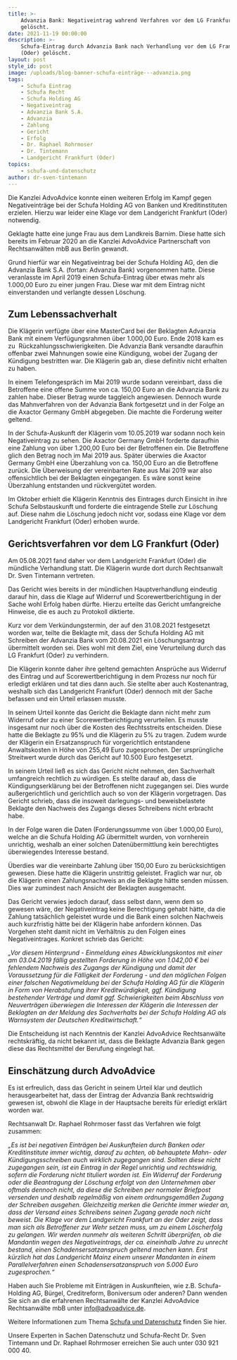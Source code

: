 ```yaml
---
title: >-
    Advanzia Bank: Negativeintrag wahrend Verfahren vor dem LG Frankfurt (Oder)
    gelöscht.
date: 2021-11-19 00:00:00
description: >-
    Schufa-Eintrag durch Advanzia Bank nach Verhandlung vor dem LG Frankfurt
    (Oder) gelöscht.
layout: post
style_id: post
image: /uploads/blog-banner-schufa-einträge---advanzia.png
tags:
    - Schufa Eintrag
    - Schufa Recht
    - Schufa Holding AG
    - Negativeintrag
    - Advanzia Bank S.A.
    - Advanzia
    - Zahlung
    - Gericht
    - Erfolg
    - Dr. Raphael Rohrmoser
    - Dr. Tintemann
    - Landgericht Frankfurt (Oder)
topics:
    - schufa-und-datenschutz
author: dr-sven-tintemann
---
```

Die Kanzlei AdvoAdvice konnte einen weiteren Erfolg im Kampf gegen Negativeinträge bei der Schufa Holding AG von Banken und Kreditinstituten erzielen. Hierzu war leider eine Klage vor dem Landgericht Frankfurt (Oder) notwendig.

Geklagte hatte eine junge Frau aus dem Landkreis Barnim. Diese hatte sich bereits im Februar 2020 an die Kanzlei AdvoAdvice Partnerschaft von Rechtsanwälten mbB aus Berlin gewandt.&nbsp;&nbsp;

Grund hierfür war ein Negativeintrag bei der Schufa Holding AG, den die Advanzia Bank S.A. (fortan: Advanzia Bank) vorgenommen hatte. Diese veranlasste im April 2019 einen Schufa-Eintrag über etwas mehr als 1.000,00 Euro zu einer jungen Frau. Diese war mit dem Eintrag nicht einverstanden und verlangte dessen Löschung.&nbsp;

## **Zum Lebenssachverhalt**

Die Klägerin verfügte über eine MasterCard bei der Beklagten Advanzia Bank mit einem Verfügungsrahmen über 1.000,00 Euro. Ende 2018 kam es zu&nbsp; Rückzahlungsschwierigkeiten. Die Advanzia Bank versandte daraufhin offenbar zwei Mahnungen sowie eine Kündigung, wobei der Zugang der Kündigung bestritten war. Die Klägerin gab an, diese definitiv nicht erhalten zu haben.

In einem Telefongespräch im Mai 2019 wurde sodann vereinbart, dass die Betroffene eine offene Summe von ca. 150,00 Euro an die Advanzia Bank zu zahlen habe. Dieser Betrag wurde taggleich angewiesen. Dennoch wurde das Mahnverfahren von der Advanzia Bank fortgesetzt und in der Folge an die Axactor Germany GmbH abgegeben. Die machte die Forderung weiter geltend.

In der Schufa-Auskunft der Klägerin vom 10.05.2019 war sodann noch kein Negativeintrag zu sehen. Die Axactor Germany GmbH forderte daraufhin eine Zahlung von über 1.200,00 Euro bei der Betroffenen ein. Die Betroffene glich den Betrag noch im Mai 2019 aus. Später überwies die Axactor Germany GmbH eine Überzahlung von ca. 150,00 Euro an die Betroffene zurück. Die Überweisung der vereinbarten Rate aus Mai 2019 war also offensichtlich bei der Beklagten eingegangen. Es wäre sonst keine Überzahlung entstanden und rückvergütet worden.

Im Oktober erhielt die Klägerin Kenntnis des Eintrages durch Einsicht in ihre Schufa Selbstauskunft und forderte die eintragende Stelle zur Löschung auf. Diese nahm die Löschung jedoch nicht vor, sodass eine Klage vor dem Landgericht Frankfurt (Oder) erhoben wurde.

## **Gerichtsverfahren vor dem LG Frankfurt (Oder)**

Am 05.08.2021 fand daher vor dem Landgericht Frankfurt (Oder) die mündliche Verhandlung statt. Die Klägerin wurde dort durch Rechtsanwalt Dr. Sven Tintemann vertreten.&nbsp;

Das Gericht wies bereits in der mündlichen Hauptverhandlung eindeutig darauf hin, dass die Klage auf Widerruf und Scorewertberichtigung in der Sache wohl Erfolg haben dürfte. Hierzu erteilte das Gericht umfangreiche Hinweise, die es auch zu Protokoll diktierte.&nbsp;

Kurz vor dem Verkündungstermin, der auf den 31.08.2021 festgesetzt worden war, teilte die Beklagte mit, dass der Schufa Holding AG mit Schreiben der Advanzia Bank vom 20.08.2021 ein Löschungsantrag übermittelt worden sei. Dies wohl mit dem Ziel, eine Verurteilung durch das LG Frankfurt (Oder) zu verhindern.&nbsp;

Die Klägerin konnte daher ihre geltend gemachten Ansprüche aus Widerruf des Eintrag und auf Scorewertberichtigung in dem Prozess nur noch für erledigt erklären und tat dies dann auch. Sie stellte aber auch Kostenantrag, weshalb sich das Landgericht Frankfurt (Oder) dennoch mit der Sache befassen und ein Urteil erlassen musste.&nbsp;

In seinem Urteil konnte das Gericht die Beklagte dann nicht mehr zum Widerruf oder zu einer Scorewertberichtigung verurteilen. Es musste insgesamt nur noch über die Kosten des Rechtsstreits entscheiden. Diese hatte die Beklagte zu 95% und die Klägerin zu 5% zu tragen. Zudem wurde der Klägerin ein Ersatzanspruch für vorgerichtlich entstandene Anwaltskosten in Höhe von 255,49 Euro zugesprochen. Der ursprüngliche Streitwert wurde durch das Gericht auf 10.500 Euro festgesetzt.&nbsp;

In seinem Urteil ließ es sich das Gericht nicht nehmen, den Sachverhalt umfangreich rechtlich zu würdigen. Es stellte darauf ab, dass die Kündigungserklärung bei der Betroffenen nicht zugegangen sei. Dies wurde außergerichtlich und gerichtlich auch so von der Klägerin vorgetragen. Das Gericht schrieb, dass die insoweit darlegungs- und beweisbelastete Beklagte den Nachweis des Zugangs dieses Schreibens nicht erbracht habe.

In der Folge waren die Daten (Forderungssumme von über 1.000,00 Euro), welche an die Schufa Holding AG übermittelt wurden, von vornherein unrichtig, weshalb an einer solchen Datenübermittlung kein berechtigtes überwiegendes Interesse bestand.

Überdies war die vereinbarte Zahlung über 150,00 Euro zu berücksichtigen gewesen. Diese hatte die Klägerin unstrittig geleistet. Fraglich war nur, ob die Klägerin einen Zahlungsnachweis an die Beklagte hätte senden müssen. Dies war zumindest nach Ansicht der Beklagten ausgemacht.

Das Gericht verwies jedoch darauf, dass selbst dann, wenn dem so gewesen wäre, der Negativeintrag keine Berechtigung gehabt hätte, da die Zahlung tatsächlich geleistet wurde und die Bank einen solchen Nachweis auch kurzfristig hätte bei der Klägerin habe anfordern können. Das Vorgehen steht damit nicht im Verhältnis zu den Folgen eines Negativeintrages. Konkret schrieb das Gericht:

*„Vor diesem Hintergrund - Einmeldung eines Abwicklungskontos mit einer am 03.04.2019 fällig gestellten Forderung in Höhe von 1.042,00 € bei fehlendem Nachweis des Zugangs der Kündigung und damit der Voraussetzung für die Fälligkeit der Forderung - und den möglichen Folgen einer falschen Negativmeldung bei der Schufa Holding AG für die Klägerin in Form von Herabstufung ihrer Kreditwürdigkeit, ggf. Kündigung bestehender Verträge und damit ggf. Schwierigkeiten beim Abschluss von Neuverträgen überwiegen die Interessen der Klägerin die Interessen der Beklagten an der Meldung des Sachverhalts bei der Schufa Holding AG als Warnsystem der Deutschen Kreditwirtschaft.“*

Die Entscheidung ist nach Kenntnis der Kanzlei AdvoAdvice Rechtsanwälte rechtskräftig, da nicht bekannt ist, dass die Beklagte Advanzia Bank gegen diese das Rechtsmittel der Berufung eingelegt hat.&nbsp;

## **Einschätzung durch AdvoAdvice**

Es ist erfreulich, dass das Gericht in seinem Urteil klar und deutlich herausgearbeitet hat, dass der Eintrag der Advanzia Bank rechtswidrig gewesen ist, obwohl die Klage in der Hauptsache bereits für erledigt erklärt worden war.&nbsp;

Rechtsanwalt Dr. Raphael Rohrmoser fasst das Verfahren wie folgt zusammen:

*„Es ist bei negativen Einträgen bei Auskunfteien durch Banken oder Kreditinstitute immer wichtig, darauf zu achten, ob behauptete Mahn- oder Kündigungsschreiben auch wirklich zugegangen sind. Sollten diese nicht zugegangen sein, ist ein Eintrag in der Regel unrichtig und rechtswidrig, sofern die Forderung nicht tituliert worden ist. Ein Widerruf der Forderung oder die Beantragung der Löschung erfolgt von den Unternehmen aber oftmals dennoch nicht, da diese die Schreiben per normaler Briefpost versenden und deshalb regelmäßig von einem ordnungsgemäßen Zugang der Schreiben ausgehen. Gleichzeitig merken die Gerichte immer wieder an, dass der Versand eines Schreibens seinen Zugang gerade noch nicht beweist. Die Klage vor dem Landgericht Frankfurt an der Oder zeigt, dass man sich als Betroffener zur Wehr setzen muss, um zu einem Löscherfolg zu gelangen. Wir werden nunmehr als weiteren Schritt überprüfen, ob die Mandantin wegen des Negativeintrags, der ca. eineinhalb Jahre zu unrecht bestand, einen Schadensersatzanspruch geltend machen kann. Erst kürzlich hat das Landgericht Mainz einem unserer Mandanten in einem Parallelverfahren einen Schadensersatzanspruch von 5.000 Euro zugesprochen.“*

Haben auch Sie Probleme mit Einträgen in Auskunfteien, wie z.B. Schufa-Holding AG, Bürgel, Creditreform, Boniversum oder anderen? Dann wenden Sie sich an die erfahrenen Rechtsanwälte der Kanzlei AdvoAdvice Rechtsanwälte mbB unter [info@advoadvice.de](mailto:info@advoadvice.de).

Weitere Informationen zum Thema [Schufa und Datenschutz](/themen/schufa-und-datenschutz/)&nbsp;finden Sie hier.&nbsp;

Unsere Experten in Sachen Datenschutz und Schufa-Recht Dr. Sven Tintemann und Dr. Raphael Rohrmoser erreichen Sie auch unter 030 921 000 40.